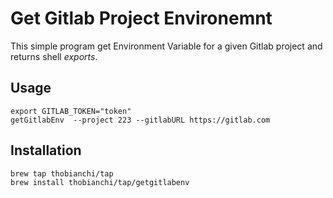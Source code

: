 # Get Gitlab Project Environemnt

This simple program get Environment Variable for a given Gitlab project and returns
shell *exports*.

## Usage

```
export GITLAB_TOKEN="token"
getGitlabEnv  --project 223 --gitlabURL https://gitlab.com
```

## Installation

```
brew tap thobianchi/tap
brew install thobianchi/tap/getgitlabenv
```
